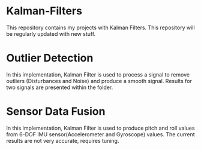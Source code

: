 # Kalman-Filters
This repository contains my projects with Kalman Filters. This repository will be regularly updated with new stuff.

# Outlier Detection
In this implementation, Kalman Filter is used to process a signal to remove outliers (Disturbances and Noise) and produce a smooth signal. Results for two signals are presented within the folder.

# Sensor Data Fusion
In this implementation, Kalman Filter is used to produce pitch and roll values from 6-DOF IMU sensor(Accelerometer and Gyroscope) values. The current results are not very accurate, requires tuning. 
